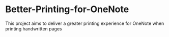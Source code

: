 # Better-Printing-for-OneNote
This project aims to deliver a greater printing experience for OneNote when printing handwritten pages
